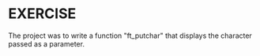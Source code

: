 # EXERCISE

The project was to write a function "ft_putchar" that displays the character passed as a parameter.